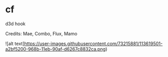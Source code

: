 # cf
d3d hook 



Credits: Mae, Combo, Flux, Mamo





![alt text]https://user-images.githubusercontent.com/73215881/113619501-a2bf5200-968b-11eb-90af-d6267c8832ca.png)
